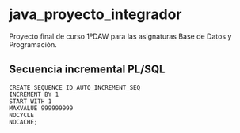 # java_proyecto_integrador

Proyecto final de curso 1ºDAW para las asignaturas Base de Datos y Programación.

## Secuencia incremental PL/SQL

```
CREATE SEQUENCE ID_AUTO_INCREMENT_SEQ
INCREMENT BY 1
START WITH 1
MAXVALUE 999999999
NOCYCLE
NOCACHE;
```